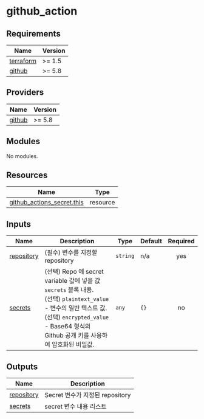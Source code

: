 # github_action

<!-- BEGINNING OF PRE-COMMIT-TERRAFORM DOCS HOOK -->
## Requirements

| Name | Version |
|------|---------|
| <a name="requirement_terraform"></a> [terraform](#requirement\_terraform) | >= 1.5 |
| <a name="requirement_github"></a> [github](#requirement\_github) | >= 5.8 |

## Providers

| Name | Version |
|------|---------|
| <a name="provider_github"></a> [github](#provider\_github) | >= 5.8 |

## Modules

No modules.

## Resources

| Name | Type |
|------|------|
| [github_actions_secret.this](https://registry.terraform.io/providers/integrations/github/latest/docs/resources/actions_secret) | resource |

## Inputs

| Name | Description | Type | Default | Required |
|------|-------------|------|---------|:--------:|
| <a name="input_repository"></a> [repository](#input\_repository) | (필수) 변수를 지정할 repository | `string` | n/a | yes |
| <a name="input_secrets"></a> [secrets](#input\_secrets) | (선택) Repo 에 secret variable 값에 넣을 값 `secrets` 블록 내용.<br>    (선택) `plaintext_value` - 변수의 일반 텍스트 값.<br>    (선택) `encrypted_value` - Base64 형식의 Github 공개 키를 사용하여 암호화된 비밀값. | `any` | `{}` | no |

## Outputs

| Name | Description |
|------|-------------|
| <a name="output_repository"></a> [repository](#output\_repository) | Secret 변수가 지정된 repository |
| <a name="output_secrets"></a> [secrets](#output\_secrets) | secret 변수 내용 리스트 |
<!-- END OF PRE-COMMIT-TERRAFORM DOCS HOOK -->
